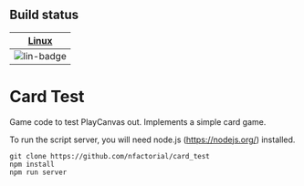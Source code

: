 ## Build status

| [Linux][lin-link] |
| :---------------: |
| ![lin-badge]      |

[lin-badge]: https://travis-ci.org/nfactorial/card_test.svg?branch=master "Travis build status"
[lin-link]:  https://travis-ci.org/nfactorial/card_test "Travis build status"

Card Test
=========
Game code to test PlayCanvas out. Implements a simple card game.

To run the script server, you will need node.js (https://nodejs.org/)
installed.

```
git clone https://github.com/nfactorial/card_test
npm install
npm run server
```
